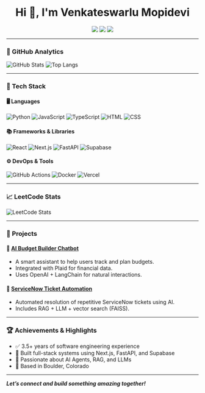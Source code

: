 <h1 align="center">Hi 👋, I'm Venkateswarlu Mopidevi</h1>
<p align="center">
  <a href="https://github.com/Mopidevi18"><img src="https://img.shields.io/badge/GitHub-100000?style=for-the-badge&logo=github&logoColor=white"/></a>
  <a href="https://linkedin.com/in/YOUR-LINKEDIN"><img src="https://img.shields.io/badge/LinkedIn-0A66C2?style=for-the-badge&logo=linkedin&logoColor=white"/></a>
  <a href="mailto:YOUR-EMAIL"><img src="https://img.shields.io/badge/Email-D14836?style=for-the-badge&logo=gmail&logoColor=white"/></a>
</p>

---

### 🚀 GitHub Analytics

![GitHub Stats](https://github-readme-stats.vercel.app/api?username=Mopidevi18&show_icons=true&theme=tokyonight)
![Top Langs](https://github-readme-stats.vercel.app/api/top-langs/?username=Mopidevi18&layout=compact&theme=tokyonight)

---

### 🧰 Tech Stack

#### 🖥️ Languages
![Python](https://img.shields.io/badge/Python-3670A0?style=for-the-badge&logo=python&logoColor=ffdd54)
![JavaScript](https://img.shields.io/badge/JavaScript-F7DF1E?style=for-the-badge&logo=javascript&logoColor=black)
![TypeScript](https://img.shields.io/badge/TypeScript-007ACC?style=for-the-badge&logo=typescript&logoColor=white)
![HTML](https://img.shields.io/badge/HTML-E34F26?style=for-the-badge&logo=html5&logoColor=white)
![CSS](https://img.shields.io/badge/CSS-1572B6?style=for-the-badge&logo=css3&logoColor=white)

#### 📚 Frameworks & Libraries
![React](https://img.shields.io/badge/React-20232A?style=for-the-badge&logo=react&logoColor=61DAFB)
![Next.js](https://img.shields.io/badge/Next.js-000000?style=for-the-badge&logo=nextdotjs&logoColor=white)
![FastAPI](https://img.shields.io/badge/FastAPI-005571?style=for-the-badge&logo=fastapi)
![Supabase](https://img.shields.io/badge/Supabase-3ECF8E?style=for-the-badge&logo=supabase&logoColor=white)

#### ⚙️ DevOps & Tools
![GitHub Actions](https://img.shields.io/badge/GitHub%20Actions-2088FF?style=for-the-badge&logo=github-actions&logoColor=white)
![Docker](https://img.shields.io/badge/Docker-2496ED?style=for-the-badge&logo=docker&logoColor=white)
![Vercel](https://img.shields.io/badge/Vercel-000000?style=for-the-badge&logo=vercel&logoColor=white)

---

### 📈 LeetCode Stats

![LeetCode Stats](https://leetcard.jacoblin.cool/Mopidevi18?theme=dark&font=Karma&ext=contest)

---

### 💼 Projects

#### 🔗 [AI Budget Builder Chatbot](https://github.com/Mopidevi18/AI-Budget-Builder)
- A smart assistant to help users track and plan budgets.
- Integrated with Plaid for financial data.
- Uses OpenAI + LangChain for natural interactions.

#### 🔗 [ServiceNow Ticket Automation](https://github.com/Mopidevi18/servicenow-automation)
- Automated resolution of repetitive ServiceNow tickets using AI.
- Includes RAG + LLM + vector search (FAISS).

---

### 🏆 Achievements & Highlights
- ✅ 3.5+ years of software engineering experience
- 🎯 Built full-stack systems using Next.js, FastAPI, and Supabase
- 🤖 Passionate about AI Agents, RAG, and LLMs
- 📍 Based in Boulder, Colorado

---

_**Let’s connect and build something amazing together!**_
